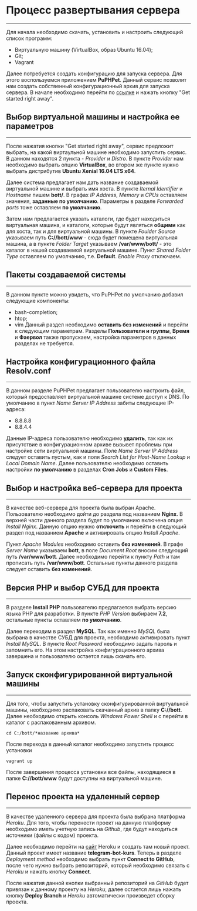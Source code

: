 # Процесс развертывания сервера
-------------------------------
Для начала необходимо скачать, установить и настроить следующий список программ:
  - Виртуальную машину (VirtualBox, образ Ubuntu 16.04);
  - Git;
  - Vagrant

Далее потребуется создать конфигурацию для запуска сервера. Для этого воспользуемся приложением **PuPHPet**. Данный сервис позволит нам создать собственный конфигурационный архив для запуска сервера. В начале необходимо перейти по [ссылке](https://puphpet.com/) и нажать кнопку "Get started right away".

## Выбор виртуальной машины и настройка ее параметров 
---------------------------
После нажатия кнопки "Get started right away", сервис предложит выбрать, на какой виртаульной машине необходимо запустить сервис. В данном находятся 2 пункта - *Provider* и _Distro_. В пункте *Provider* нам необходимо выбрать опцию **VirtualBox**, во втором же пункте нужно выбрать дистрибутив **Ubuntu Xenial 16.04 LTS x64**. 

Далее система предлагает нам дать название создаваемой виртуальной машине и выбрать имя хоста. В пункте *Iternal Identifier* и *Hostname* пишем **bott/**. В графах *IP Address*, *Memory* и *CPUs* оставляем значения, **заданные по умолчанию**. Параметры в разделе *Forwarded ports* тоже оставляем **по умолчанию**.

Затем нам предлагается указать каталоги, где будет находиться виртуальная машина, и каталоги, которые будут являться __общими__ как для хоста, так и для виртуальной машины. В пункте *Foulder Source* указываем путь **C://bott/www** - сюда будет помещена виртуальная машина, а в пункте *Folder Target* указываем **/var/www/bott/** - это каталог в нашей создаваемой виртуальной машине. Пункт *Shared Folder Type* оставляем по умолчанию, т.е. **Default**. *Enable Proxy* отключаем.

## Пакеты создаваемой системы
-----------------------------
В данном пункте можно увидеть, что PuPHPet по умолчанию добавил следующие компоненты:
  - bash-completion;
  - htop;
  - vim
Данный раздел необходимо **оставить без изменений** и перейти к следующим параметрам. Разделы **Пользователи и группы**, **Время** и **Фаервол** также пропускаем, настройка параметров в данных разделах не требуется.

## Настройка конфигурационного файла Resolv.conf
------------------------------------------------
В данном разделе PuPHPet предлагает пользователю настроить файл, который предоставляет виртуальной машине системе доступ к DNS. По умолчанию в пункт *Name Server IP Address* забиты следующие IP-адреса:
  - 8.8.8.8
  - 8.8.4.4

Данные IP-адреса пользователю необходимо **удалить**, так как их присутствие в конфигурационном архиве вызывет проблемы при настройке сети виртуальной машины. Поле *Name Server IP Address* следует оставить пустым, как и поля *Search List for Host-Name Lookup* и *Local Domain Name*. Далее пользователю необходимо оставить настройки **по умолчанию** в разделах **Cron Jobs** и **Custom Files**.

## Выбор и настройка веб-сервера для проекта
-------------------------------------
В качестве веб-сервера для проекта была выбран Apache. Пользователю необходимо дойти до раздела под названием **Nginx**. В верхней части данного раздела будет по умолчанию включена опция *Install Nginx*. Данную опцию нужно **отключить** и перейти в следующий раздел под названием **Apache** и активировать опцию *Install Apache*.

Пункт *Apache Modules* необходимо оставить **без изменений**. В графе *Server Name* указываем **bott**, в поле *Document Root* вносим следующий путь **/var/www/bott**. Далее необходимо перейти к пункту *Path* и там прописать путь **/var/www/bott**. Остальные пункты данного раздела следует оставить **без изменений**.

## Версия PHP и выбор СУБД для проекта
--------------------------------------
В разделе **Install PHP** пользователю предлагается выбрать версию языка PHP для разработки. В пункте *PHP Version* выбираем **7.2**, остальные пункты оставляем **по умолчанию**. 

Далее переходим в раздел **MySQL**. Так как именно *MySQL* была выбрана в качестве СУБД для проекта, необходимо активировать пункт *Install MySQL*. В пункте *Root Password* необходимо задать пароль и запомнить его. На этом настройка конфигурационного архива завершена и пользователю остается лишь скачать его.

## Запуск сконфигурированной виртуальной машины
-----------------------------------------------
Для того, чтобы запустить установку сконфигурированной виртуальной машины, необходимо распаковать скачанный архив в папку **C://bott**. Далее необходимо открыть консоль *Windows Power Shell* и с перейти в каталог с распакованным архивом.
```
cd C:/bott/*название архива*
```
После перехода в данный каталог необходимо запустить процесс установки
```
vagrant up
```
После завершения процесса установки все файлы, находящиеся в папке **C://bott/www** будут доступны на виртуальной машине.

## Перенос проекта на удаленный сервер
-----------------------------------
В качестве удаленного сервера для проекта была выбрана платформа *Heroku*. Для того, чтобы перенести проект на данную платформу необходимо иметь учетную запись на *Github*, где будут находиться источники (файлы с кодом) проекта. 

Далее необходимо перейти на [сайт](https://www.heroku.com/) Heroku и создать там новый проект. Данный проект имеет название **telegram-bot-kurs**. Теперь в разделе *Deployment method* необходимо выбрать пункт **Connect to GitHub**, после чего нужно выбрать репозиторий, который необходимо связать с *Heroku* и нажать кнопку **Connect**. 

После нажатия данной кнопки выбранный репозиторий на *GitHub* будет привязан к данному проекту на *Heroku*, далее остается лишь нажать кнопку **Deploy Branch** и *Heroku* автоматически произведет сборку проекта.